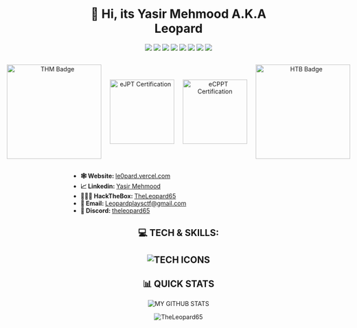 <h1 align="center"> 👋 Hi, its <b>Yasir Mehmood A.K.A Leopard </b> </h1> 
<p align="center">
  <img src="https://img.shields.io/badge/python%20-%2314354C.svg?&style=for-the-badge&logo=python&logoColor=white"/>
  <img src="https://img.shields.io/badge/c++%20-%2300599C.svg?&style=for-the-badge&logo=c%2B%2B&ogoColor=white"/>
  <img src="https://img.shields.io/badge/C%20-%23663399.svg?&style=for-the-badge&logo=c&logoColor=white"/>
  <img src="https://img.shields.io/badge/javascript%20-%23323330.svg?&style=for-the-badge&logo=javascript&logoColor=%23F7DF1E"/>
  <img src="https://img.shields.io/badge/linux%20-%23505050.svg?&style=for-the-badge&logo=linux&logoColor=white"/>
  <img src="https://img.shields.io/badge/bash%20-%2314354C.svg?&style=for-the-badge&logo=bash&logoColor=white"/>
  <img src="https://img.shields.io/badge/git%20-%23FF4500.svg?&style=for-the-badge&logo=git&logoColor=white"/>
  <img src="https://img.shields.io/badge/github%20-%2324292E.svg?&style=for-the-badge&logo=github&logoColor=white"/>
</p>
<h2></h2>
<div align="center" style="display: flex; justify-content: center; align-items: center; gap: 20px;">
    <img align="center" src="https://tryhackme-badges.s3.amazonaws.com/Leopard65.png" alt="THM Badge" style="width: 220px; height: auto;" />
    <a href="https://certs.ine.com/473b3c53-aa0c-4e3c-8e4f-564940663ccc#acc.dKwiy3J4" target="_blank">
        <img align="center" src="repo-path/ejpt-certification.svg" alt="eJPT Certification" style="width: 150px; height: auto;" />
    </a>
    <a href="https://certs.ine.com/d56e5d38-1e92-432c-abcd-6739b1ad9bc0#acc.NSncwG8J" target="_blank">
        <img align="center" src="repo-path/ecppt-certification.svg" alt="eCPPT Certification" style="width: 150px; height: auto;" />
    </a>
    <img align="center" src="https://www.hackthebox.com/badge/image/1998521" alt="HTB Badge" style="width: 220px; height: auto;" />
</div>
<h2></h2>
<ul>
  <li><b>🕸️ Website: </b> <a href="https://le0pard.vercel.app/" target="_blank" > le0pard.vercel.com </a></li>
  <li><b>📈 Linkedin: </b> <a href="https://www.linkedin.com/in/yasir-mehmood-1699a925a/" target="_blank"> Yasir Mehmood </a></li>
  <li><b>👨🏼‍💻 HackTheBox: </b> <a href="https://app.hackthebox.eu/profile/1998521"> TheLeopard65 </a></li>
  <li><b>📧 Email: </b> <a href="mailto:Leopardplaysctf@gmail.com" target="_blank"> Leopardplaysctf@gmail.com </a></li>
  <li><b>🚀 Discord: </b> <a href="https://discord.com/users/735761355545772054" target="_blank"> theleopard65 </a></li>
</ul>
<h2 align="center"> 💻 TECH & SKILLS: <h2>
<p align="center">
	<img src="https://skillicons.dev/icons?i=c,cpp,python,js,bash,powershell,cs,git,github,visualstudio,vscode,linux,vim,debian,kali,ubuntu,vercel,qt,gtk,html,css,tailwind,ts,react,js,nginx,mysql,sqlite,docker,windows,dotnet,flask,md,notion,cmake,npm" alt="TECH ICONS"/>
</p>
<h2 align="center"> 📊 QUICK STATS </h2> 
<p align="center">
	<img src="https://github-readme-stats.vercel.app/api?username=TheLeopard65&show_icons=true&theme=merko&count_private=true&include_all_commits=true" alt="MY GITHUB STATS">
</p>
<p align="center">
	<img src="https://komarev.com/ghpvc/?username=TheLeopard65&label=PROFILE%20VIEWS&color=0e75b6&style=flat" alt="TheLeopard65" />
</p>
